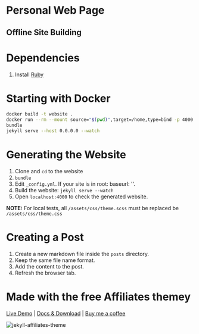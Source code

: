 # Personal Web Page

## Offline Site Building

# Dependencies
1. Install [Ruby](https://www.ruby-lang.org/en/documentation/installation/)

# Starting with Docker
```sh
docker build -t website .
docker run --rm --mount source="$(pwd)",target=/home,type=bind -p 4000:4000 -it website bash
bundle
jekyll serve --host 0.0.0.0 --watch
```

# Generating the Website
1. Clone and `cd` to the website 
1. `bundle`
1. Edit `_config.yml`. If your site is in root: baseurl: ''.
1. Build the website: `jekyll serve --watch`
1. Open `localhost:4000` to check the generated website.

**NOTE:** For local tests, all `/assets/css/theme.scss` must be replaced be `/assets/css/theme.css`

# Creating a Post
1. Create a new markdown file inside the `posts` directory.
1. Keep the same file name format.
1. Add the content to the post.
1. Refresh the browser tab.


# Made with the free Affiliates themey

[Live Demo](https://wowthemesnet.github.io/affiliates-jekyll-theme/) | [Docs & Download](https://bootstrapstarter.com/template-affiliates-bootstrap-jekyll/) |  [Buy me a coffee](https://www.wowthemes.net/donate/)

![jekyll-affiliates-theme](https://bootstrapstarter.com/assets/img/themes/affiliates-jekyll.jpg)
